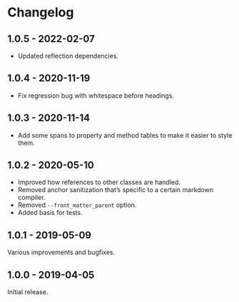 # Changelog

## 1.0.5 - 2022-02-07

- Updated reflection dependencies.

## 1.0.4 - 2020-11-19

- Fix regression bug with whitespace before headings.

## 1.0.3 - 2020-11-14

- Add some spans to property and method tables to make it easier to style them.

## 1.0.2 - 2020-05-10

- Improved how references to other classes are handled.
- Removed anchor sanitization that’s specific to a certain markdown compiler.
- Removed `--front_matter_parent` option.
- Added basis for tests.

## 1.0.1 - 2019-05-09

Various improvements and bugfixes.

## 1.0.0 - 2019-04-05

Initial release.
